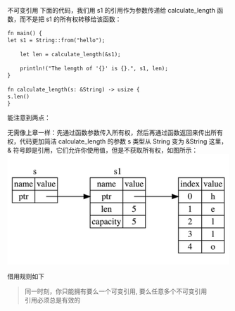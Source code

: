 不可变引用
下面的代码，我们用 s1 的引用作为参数传递给 calculate_length 函数，而不是把 s1 的所有权转移给该函数：

```
fn main() {
let s1 = String::from("hello");

    let len = calculate_length(&s1);

    println!("The length of '{}' is {}.", s1, len);
}

fn calculate_length(s: &String) -> usize {
s.len()
}
```
能注意到两点：

无需像上章一样：先通过函数参数传入所有权，然后再通过函数返回来传出所有权，代码更加简洁
calculate_length 的参数 s 类型从 String 变为 &String
这里，& 符号即是引用，它们允许你使用值，但是不获取所有权，如图所示：
![img.png](img.png)

借用规则如下
> 同一时刻，你只能拥有要么一个可变引用, 要么任意多个不可变引用    
引用必须总是有效的